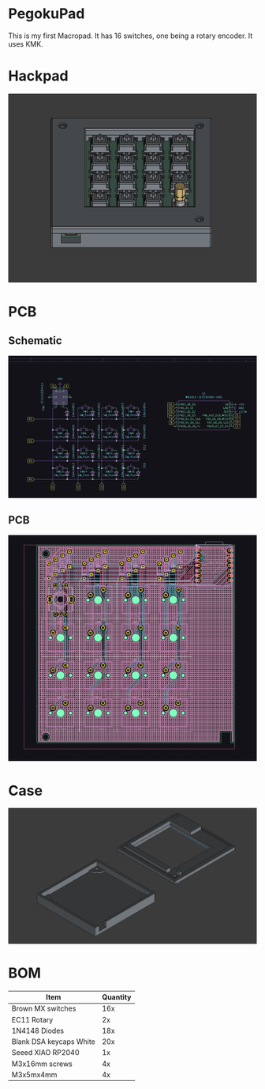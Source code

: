 # PegokuPad
This is my first Macropad. It has 16 switches, one being a rotary encoder. It uses KMK.

# Hackpad
![image](assets/image.png)
# PCB
## Schematic

![image](assets/image-1.png)
## PCB

![image](assets/image-2.png)
# Case
![image](assets/image-3.png)
# BOM
| Item                          | Quantity |
|-------------------------------|----------|
| Brown MX switches             | 16x      |
| EC11 Rotary                   | 2x       |
| 1N4148 Diodes                 | 18x      |
| Blank DSA keycaps White       | 20x      |
| Seeed XIAO RP2040             | 1x       |
| M3x16mm screws                | 4x       |
| M3x5mx4mm                     | 4x       |